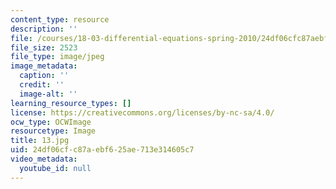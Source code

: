```yaml
---
content_type: resource
description: ''
file: /courses/18-03-differential-equations-spring-2010/24df06cfc87aebf625ae713e314605c7_13.jpg
file_size: 2523
file_type: image/jpeg
image_metadata:
  caption: ''
  credit: ''
  image-alt: ''
learning_resource_types: []
license: https://creativecommons.org/licenses/by-nc-sa/4.0/
ocw_type: OCWImage
resourcetype: Image
title: 13.jpg
uid: 24df06cf-c87a-ebf6-25ae-713e314605c7
video_metadata:
  youtube_id: null
---
```

